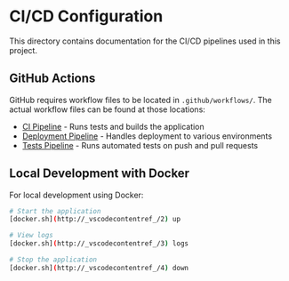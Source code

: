 # CI/CD Configuration

This directory contains documentation for the CI/CD pipelines used in this project.

## GitHub Actions

GitHub requires workflow files to be located in `.github/workflows/`. The actual workflow files can be found at those locations:

- [CI Pipeline](../../.github/workflows/ci.yml) - Runs tests and builds the application
- [Deployment Pipeline](../../.github/workflows/deploy.yml) - Handles deployment to various environments
- [Tests Pipeline](../../.github/workflows/tests.yml) - Runs automated tests on push and pull requests

## Local Development with Docker

For local development using Docker:

```bash
# Start the application
[docker.sh](http://_vscodecontentref_/2) up

# View logs
[docker.sh](http://_vscodecontentref_/3) logs

# Stop the application
[docker.sh](http://_vscodecontentref_/4) down